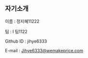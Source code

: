 자기소개
------------------
이름 : 정지혜11222

팀 : I 팀1122

Github ID : jihye6333

E-mail : Jihye6333@wemakeprice.com
